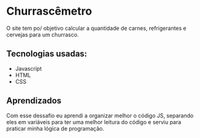 
# Churrascêmetro
O site tem po/ objetivo calcular a quantidade de carnes, refrigerantes e cervejas para um churrasco.


## Tecnologias usadas:

- Javascript
- HTML
- CSS

## Aprendizados

Com esse dessafio eu aprendi a organizar melhor o código JS, separando eles em variáveis para ter uma melhor leitura do código e serviu para praticar minha lógica de programação.
